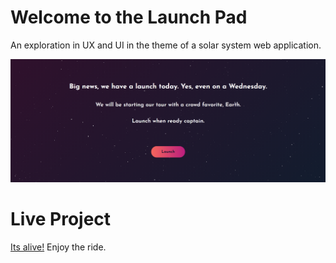 # Welcome to the Launch Pad

An exploration in UX and UI in the theme of a solar system web application. 

![alt text](./images/example1.PNG) 

# Live Project

[Its alive!](https://stephenamaya.github.io/launchpad/) Enjoy the ride. 


